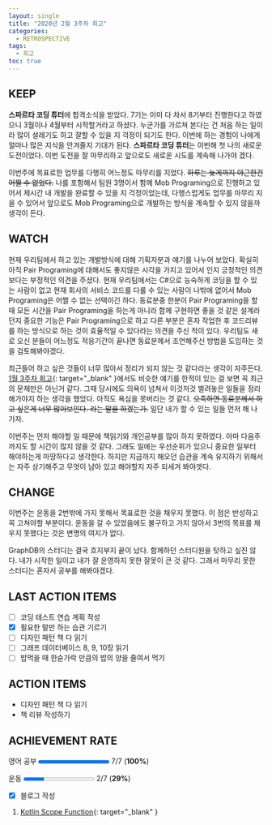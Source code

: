 ```yaml
---
layout: single
title: "2020년 2월 3주차 회고"
categories:
  - RETROSPECTIVE
tags:
  - 회고
toc: true
---
```


## KEEP

**스파르타 코딩 튜터**에 합격소식을 받았다. 7기는 이미 다 차서 8기부터 진행한다고 하였으니 3월이나 4월부터 시작할거라고 하셨다. 누군가를 가르쳐 본다는 건 처음 하는 일이라 많이 설레기도 하고 잘할 수 있을 지 걱정이 되기도 한다. 이번에 하는 경험이 나에게 얼마나 많은 지식을 안겨줄지 기대가 된다. **스파르타 코딩 튜터**는 이번해 첫 나의 새로운 도전이었다. 이번 도전을 잘 마무리하고 앞으로도 새로운 시도를 계속해 나가야 겠다.

이번주에 목표로한 업무를 다행히 어느정도 마무리를 지었다. ~~하루는 늦게까지 야근한건 어쩔 수 없었다.~~ 나를 포함해서 팀원 3명이서 함께 Mob Programing으로 진행하고 있어서 제시간 내 개발을 완료할 수 있을 지 걱정이었는데, 다행스럽게도 업무를 마무리 지을 수 있어서 앞으로도 Mob Programing으로 개발하는 방식을 계속할 수 있지 않을까 생각이 든다.

## WATCH

현재 우리팀에서 하고 있는 개발방식에 대해 기획자분과 얘기를 나누어 보았다. 확실히 아직 Pair Programing에 대해서도 좋지않은 시각을 가지고 있어서 인지 긍정적인 의견보다는 부정적인 의견을 주셨다. 현재 우리팀에서는 C#으로 능숙하게 코딩을 할 수 있는 사람이 없고 현재 회사의 서비스 코드를 다룰 수 있는 사람이 나밖에 없어서 Mob Programing은 어쩔 수 없는 선택이긴 하다.
동료분중 한분이 Pair Programing을 할때 모든 시간을 Pair Programing을 하는게 아니라 함께 구현하면 좋을 것 같은 설계라던지 중요한 기능은 Pair Programing으로 하고 다른 부분은 혼자 작업한 후 코드리뷰를 하는 방식으로 하는 것이 효율적일 수 있다라는 의견을 주신 적이 있다. 우리팀도 새로 오신 분들이 어느정도 적응기간이 끝나면 동료분께서 조언해주신 방법을 도입하는 것을 검토해봐야겠다.

최근들어 하고 싶은 것들이 너무 많아서 정리가 되지 않는 것 같다라는 생각이 자주든다. [1월 3주차 회고](/retrospective/third-week-of-january-retrospective/#watch){: target="\_blank" }에서도 비슷한 얘기를 한적이 있는 걸 보면 꼭 최근의 문제만은 아닌거 같다. 그때 당시에도 의욕이 넘쳐서 이것저것 벌려놓은 일들을 정리해가야지 하는 생각을 했었다. 아직도 욕심을 못버리는 것 같다. ~~오죽하면 동료분께서 하고 싶은게 너무 많아보인다. 라는 말을 하겠는가.~~ 일단 내가 할 수 있는 일들 먼저 해 나가자.

이번주는 먼저 해야할 일 때문에 책읽기와 개인공부를 많이 하지 못하였다. 아마 다음주까지도 할 시간이 많지 않을 것 같다. 그래도 일에는 우선순위가 있으니 중요한 일부터 해야하는게 마땅하다고 생각한다. 하지만 지금까지 해오던 습관을 계속 유지하기 위해서는 자주 상기해주고 무엇이 남아 있고 해야할지 자주 되세겨 봐야겟다.

## CHANGE

이번주는 운동을 2번밖에 가지 못해서 목표로한 것을 채우지 못했다. 이 점은 반성하고 꼭 고쳐야할 부분이다. 운동을 갈 수 있었음에도 불구하고 가지 않아서 3번의 목표를 채우지 못했다는 것은 변명의 여지가 없다.

GraphDB의 스터디는 결국 흐지부지 끝이 났다. 함께하던 스터디원을 탓하고 싶진 않다. 내가 시작한 일이고 내가 잘 운영하지 못한 잘못이 큰 것 같다. 그래서 마무리 못한 스터디는 혼자서 공부를 해봐야겠다.

## LAST ACTION ITEMS

- [ ] 코딩 테스트 연습 계획 작성
- [x] 필요한 말만 하는 습관 기르기
- [ ] 디자인 패턴 책 다 읽기
- [ ] 그래프 데이터베이스 8, 9, 10장 읽기
- [ ] 밥먹을 때 한숟가락 만큼의 밥의 양을 줄여서 먹기

## ACTION ITEMS

- 디자인 패턴 책 다 읽기
- 책 리뷰 작성하기

## ACHIEVEMENT RATE

영어 공부
<progress value="7" max="7"></progress>
7/7 (<b>100%</b>)

운동
<progress value="2" max="7"></progress>
2/7 (<b>29%</b>)

- [x] 블로그 작성

1. [Kotlin Scope Function](/explanation/kotlin-scope-functions/){: target="\_blank" }
